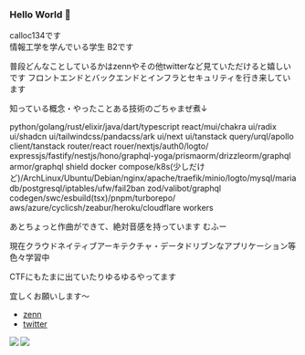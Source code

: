 ### Hello World 👋

calloc134です  
情報工学を学んでいる学生 B2です

普段どんなことしているかはzennやその他twitterなど見ていただけると嬉しいです
フロントエンドとバックエンドとインフラとセキュリティを行き来しています

知っている概念・やったことある技術のごちゃまぜ煮↓  

python/golang/rust/elixir/java/dart/typescript
react/mui/chakra ui/radix ui/shadcn ui/tailwindcss/pandacss/ark ui/next ui/tanstack query/urql/apollo client/tanstack router/react rouer/nextjs/auth0/logto/
expressjs/fastify/nestjs/hono/graphql-yoga/prismaorm/drizzleorm/graphql armor/graphql shield
docker compose/k8s(少しだけど)/ArchLinux/Ubuntu/Debian/nginx/apache/traefik/minio/logto/mysql/mariadb/postgresql/iptables/ufw/fail2ban
zod/valibot/graphql codegen/swc/esbuild(tsx)/pnpm/turborepo/
aws/azure/cyclicsh/zeabur/heroku/cloudflare workers  

あとちょっと作曲ができて、絶対音感を持っています むふー  

現在クラウドネイティブアーキテクチャ・データドリブンなアプリケーション等色々学習中  

CTFにもたまに出ていたりゆるゆるやってます  

宜しくお願いします～  

- [zenn](https://zenn.dev/calloc134)
- [twitter](https://twitter.com/calloc134)

<a href="https://github.com/anuraghazra/github-readme-stats">
  <img align="left" src="https://github-readme-stats.vercel.app/api?username=calloc134&count_private=true&show_icons=true" />
</a>
<a href="https://github.com/anuraghazra/github-readme-stats">
  <img align="left" src="https://github-readme-stats.vercel.app/api/top-langs/?username=calloc134" />
</a>
